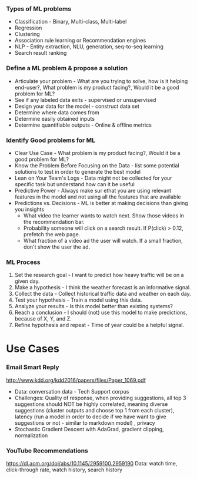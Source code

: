### Types of ML problems
* Classification - Binary, Multi-class, Multi-label
* Regression
* Clustering
* Association rule learning or Recommendation engines
* NLP - Entity extraction, NLU, generation, seq-to-seq learning
* Search result ranking

### Define a ML problem & propose a solution
* Articulate your problem - What are you trying to solve, how is it helping end-user?, What problem is my product facing?, Would it be a good problem for ML?
* See if any labeled data exits - supervised or unsupervised
* Design your data for the model - construct data set
* Determine where data comes from
* Determine easily obtained inputs
* Determine quantifiable outputs - Online & offline metrics

### Identify Good problems for ML
* Clear Use Case - What problem is my product facing?, Would it be a good problem for ML?
* Know the Problem Before Focusing on the Data - list some potential solutions to test in order to generate the best model
* Lean on Your Team's Logs - Data might not be collected for your specific task but understand how can it be useful
* Predictive Power - Always make sur ethat you are using relevant features in the model and not using all the features that are available
* Predictions vs. Decisions - ML is better at making decisions than giving you insights
  * What video the learner wants to watch next.	Show those videos in the recommendation bar.
  * Probability someone will click on a search result.	If P(click) > 0.12, prefetch the web page.
  * What fraction of a video ad the user will watch.	If a small fraction, don't show the user the ad.
  
### ML Process
1. Set the research goal - I want to predict how heavy traffic will be on a given day.
2. Make a hypothesis -	I think the weather forecast is an informative signal.
3. Collect the data -	Collect historical traffic data and weather on each day.
4. Test your hypothesis -	Train a model using this data.
5. Analyze your results -	Is this model better than existing systems?
6. Reach a conclusion -	I should (not) use this model to make predictions, because of X, Y, and Z.
7. Refine hypothesis and repeat -	Time of year could be a helpful signal.


# Use Cases
### Email Smart Reply 
http://www.kdd.org/kdd2016/papers/files/Paper_1069.pdf
* Data: conversation data - Tech Support corpus
* Challenges: Quality of response, when providing suggestions, all top 3 suggestions should NOT be highly correlated, meaning diverse suggestions (cluster outputs and choose top 1 from each cluster), latency (run a model in order to decide if we have want to give suggestions or not - similar to markdown model) , privacy
* Stochastic Gradient Descent with AdaGrad, gradient clipping, normalization

### YouTube Recommendations
https://dl.acm.org/doi/abs/10.1145/2959100.2959190
Data: watch time, click-through rate, watch history, search history














